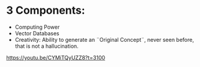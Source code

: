 # 3 Components:
- Computing Power
- Vector Databases
- Creativity: Ability to generate an ¨Original Concept¨, never seen before, that is not a hallucination.

https://youtu.be/CYMiTQyUZZ8?t=3100
